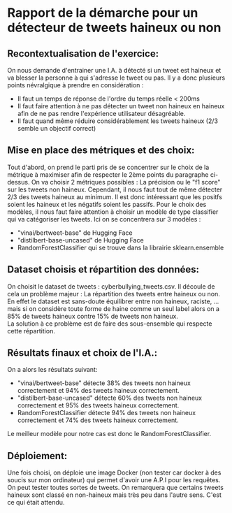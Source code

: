 # Rapport de la démarche pour un détecteur de tweets haineux ou non

## Recontextualisation de l'exercice:
On nous demande d'entrainer une I.A. à détecté si un tweet est haineux et va blesser la personne à qui s'adresse le tweet ou pas.
Il y a donc plusieurs points névralgique à prendre en considération :
- Il faut un temps de réponse de l'ordre du temps réelle < 200ms
- Il faut faire attention à ne pas détecter un tweet non haineux en haineux afin de ne pas rendre l'expérience utilisateur désagréable.
- Il faut quand même réduire considérablement les tweets haineux (2/3 semble un objectif correct)

## Mise en place des métriques et des choix:
Tout d'abord, on prend le parti pris de se concentrer sur le choix de la métrique à maximiser afin de respecter le 2ème points du paragraphe ci-dessus.
On va choisir 2 métriques possibles : La précision ou le "f1 score" sur les tweets non haineux.
Cependant, il nous faut tout de même détecter 2/3 des tweets haineux au minimum. Il est donc intéressant que les positfs soient les haineux et les négatifs soient les passifs. 
Pour le choix des modèles, il nous faut faire attention à choisir un modèle de type classifier qui va catégoriser les tweets.
Ici on se concentrera sur 3 modèles : 
- "vinai/bertweet-base" de Hugging Face
- "distilbert-base-uncased" de Hugging Face
- RandomForestClassifier qui se trouve dans la librairie sklearn.ensemble

## Dataset choisis et répartition des données:
On choisit le dataset de tweets : cyberbullying_tweets.csv. Il découle de cela un problème majeur :
La répartition des tweets entre haineux ou non. En effet le dataset est sans-doute équilibrer entre non haineux, raciste, ... mais si on considère toute forme de haine comme un seul label alors on a 85% de tweets haineux contre 15% de tweets non haineux.  
La solution à ce problème est de faire des sous-ensemble qui respecte cette répartition.

## Résultats finaux et choix de l'I.A.:
On a alors les résultats suivant:

- "vinai/bertweet-base" détecte 38% des tweets non haineux correctement et 94% des tweets haineux correctement.
- "distilbert-base-uncased" détecte 60% des tweets non haineux correctement et 95% des tweets haineux correctement.
- RandomForestClassifier détecte 94% des tweets non haineux correctement et 74% des tweets haineux correctement.

Le meilleur modèle pour notre cas est donc le RandomForestClassifier.

## Déploiement:
Une fois choisi, on déploie une image Docker (non tester car docker à des soucis sur mon ordinateur) qui permet d'avoir une A.P.I pour les requêtes. 
On peut tester toutes sortes de tweets. On remarquera que certains tweets haineux sont classé en non-haineux mais très peu dans l'autre sens. C'est ce qui était attendu.